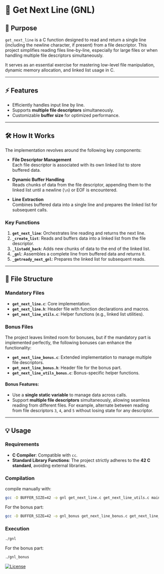 # 📄 Get Next Line (GNL)

## 📝 Purpose
`get_next_line` is a C function designed to read and return a single line (including the newline character, if present) from a file descriptor. This project simplifies reading files line-by-line, especially for large files or when handling multiple file descriptors simultaneously.  

It serves as an essential exercise for mastering low-level file manipulation, dynamic memory allocation, and linked list usage in C.  

---

## ⚡ Features
- Efficiently handles input line by line.
- Supports **multiple file descriptors** simultaneously.
- Customizable **buffer size** for optimized performance.

---

## 🛠️ How It Works
The implementation revolves around the following key components:

- **File Descriptor Management**  
  Each file descriptor is associated with its own linked list to store buffered data.

- **Dynamic Buffer Handling**  
  Reads chunks of data from the file descriptor, appending them to the linked list until a newline (`\n`) or EOF is encountered.

- **Line Extraction**  
  Combines buffered data into a single line and prepares the linked list for subsequent calls.  

### Key Functions
1. **`get_next_line`**: Orchestrates line reading and returns the next line.
2. **`_create_list`**: Reads and buffers data into a linked list from the file descriptor.
3. **`_listadd_back`**: Adds new chunks of data to the end of the linked list.
4. **`_gnl`**: Assembles a complete line from buffered data and returns it.
5. **`_getready_next_gnl`**: Prepares the linked list for subsequent reads.

---

## 📂 File Structure

### Mandatory Files
- **`get_next_line.c`**: Core implementation.  
- **`get_next_line.h`**: Header file with function declarations and macros.  
- **`get_next_line_utils.c`**: Helper functions (e.g., linked list utilities).  

### Bonus Files
The project leaves limited room for bonuses, but if the mandatory part is implemented perfectly, the following bonuses can enhance the functionality:  
- **`get_next_line_bonus.c`**: Extended implementation to manage multiple file descriptors.  
- **`get_next_line_bonus.h`**: Header file for the bonus part.  
- **`get_next_line_utils_bonus.c`**: Bonus-specific helper functions.  

#### Bonus Features:
- Use a **single static variable** to manage data across calls.  
- Support **multiple file descriptors** simultaneously, allowing seamless reading from different files. For example, alternate between reading from file descriptors `3`, `4`, and `5` without losing state for any descriptor.

---

## 💡 Usage

### Requirements
- **C Compiler**: Compatible with `cc`.  
- **Standard Library Functions**: The project strictly adheres to the **42 C standard**, avoiding external libraries.

### Compilation
compile manually with:
```bash
gcc -D BUFFER_SIZE=42 -o gnl get_next_line.c get_next_line_utils.c main.c
```
For the bonus part:
```bash
gcc -D BUFFER_SIZE=42 -o gnl_bonus get_next_line_bonus.c get_next_line_utils_bonus.c main_bonus.c
```
### Execution
```bash
./gnl
```
For the bonus part:
```bash
./gnl_bonus
```

[![License](https://img.shields.io/badge/License-MIT-blue.svg)](https://github.com/med-el-hamidi/get_next_line/blob/main/LICENSE.md)
